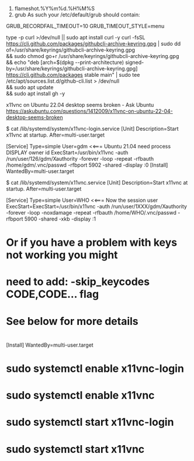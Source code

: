 1. flameshot.%Y%m%d.%H%M%S
1. grub 
As such your /etc/default/grub should contain:

GRUB_RECORDFAIL_TIMEOUT=10
GRUB_TIMEOUT_STYLE=menu


type -p curl >/dev/null || sudo apt install curl -y
curl -fsSL https://cli.github.com/packages/githubcli-archive-keyring.gpg | sudo dd of=/usr/share/keyrings/githubcli-archive-keyring.gpg \
&& sudo chmod go+r /usr/share/keyrings/githubcli-archive-keyring.gpg \
&& echo "deb [arch=$(dpkg --print-architecture) signed-by=/usr/share/keyrings/githubcli-archive-keyring.gpg] https://cli.github.com/packages stable main" | sudo tee /etc/apt/sources.list.d/github-cli.list > /dev/null \
&& sudo apt update \
&& sudo apt install gh -y


x11vnc on Ubuntu 22.04 desktop seems broken - Ask Ubuntu
https://askubuntu.com/questions/1412009/x11vnc-on-ubuntu-22-04-desktop-seems-broken

$ cat /lib/systemd/system/x11vnc-login.service 
[Unit]
Description=Start x11vnc at startup.
After=multi-user.target

[Service]
Type=simple
User=gdm    <<=== Ubuntu 21.04 need process DISPLAY owner id
ExecStart=/usr/bin/x11vnc -auth /run/user/126/gdm/Xauthority -forever -loop -repeat -rfbauth /home/gdm/.vnc/passwd -rfbport 5902 -shared -display :0
[Install]
WantedBy=multi-user.target

$ cat /lib/systemd/system/x11vnc.service 
[Unit]
Description=Start x11vnc at startup.
After=multi-user.target

[Service]
Type=simple
User=WHO  <<=== Now the session user
ExecStart=ExecStart=/usr/bin/x11vnc -auth /run/user/1XXX/gdm/Xauthority -forever -loop -noxdamage -repeat -rfbauth /home/WHO/.vnc/passwd -rfbport 5900 -shared -xkb -display :1
#
# Or if you have a problem with keys not working you might
#   need to add: -skip_keycodes CODE,CODE... flag
#   See below for more details
#
[Install]
WantedBy=multi-user.target

# sudo systemctl enable x11vnc-login
# sudo systemctl enable x11vnc
# sudo systemctl start x11vnc-login
# sudo systemctl start x11vnc